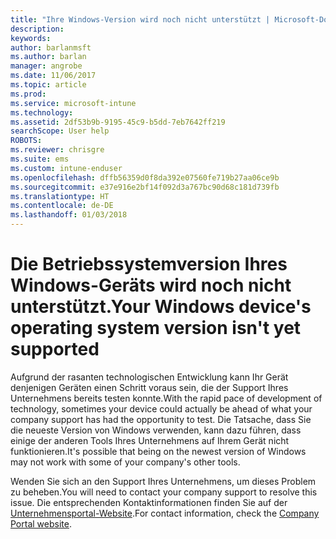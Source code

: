 ```yaml
---
title: "Ihre Windows-Version wird noch nicht unterstützt | Microsoft-Dokumentation"
description: 
keywords: 
author: barlanmsft
ms.author: barlan
manager: angrobe
ms.date: 11/06/2017
ms.topic: article
ms.prod: 
ms.service: microsoft-intune
ms.technology: 
ms.assetid: 2df53b9b-9195-45c9-b5dd-7eb7642ff219
searchScope: User help
ROBOTS: 
ms.reviewer: chrisgre
ms.suite: ems
ms.custom: intune-enduser
ms.openlocfilehash: dffb56359d0f8da392e07560fe719b27aa06ce9b
ms.sourcegitcommit: e37e916e2bf14f092d3a767bc90d68c181d739fb
ms.translationtype: HT
ms.contentlocale: de-DE
ms.lasthandoff: 01/03/2018
---
```

# <a name="your-windows-devices-operating-system-version-isnt-yet-supported"></a><span data-ttu-id="92183-102">Die Betriebssystemversion Ihres Windows-Geräts wird noch nicht unterstützt.</span><span class="sxs-lookup"><span data-stu-id="92183-102">Your Windows device's operating system version isn't yet supported</span></span>

<span data-ttu-id="92183-103">Aufgrund der rasanten technologischen Entwicklung kann Ihr Gerät denjenigen Geräten einen Schritt voraus sein, die der Support Ihres Unternehmens bereits testen konnte.</span><span class="sxs-lookup"><span data-stu-id="92183-103">With the rapid pace of development of technology, sometimes your device could actually be ahead of what your company support has had the opportunity to test.</span></span> <span data-ttu-id="92183-104">Die Tatsache, dass Sie die neueste Version von Windows verwenden, kann dazu führen, dass einige der anderen Tools Ihres Unternehmens auf Ihrem Gerät nicht funktionieren.</span><span class="sxs-lookup"><span data-stu-id="92183-104">It's possible that being on the newest version of Windows may not work with some of your company's other tools.</span></span> 

<span data-ttu-id="92183-105">Wenden Sie sich an den Support Ihres Unternehmens, um dieses Problem zu beheben.</span><span class="sxs-lookup"><span data-stu-id="92183-105">You will need to contact your company support to resolve this issue.</span></span> <span data-ttu-id="92183-106">Die entsprechenden Kontaktinformationen finden Sie auf der [Unternehmensportal-Website](https://portal.manage.microsoft.com#HelpDeskDialog).</span><span class="sxs-lookup"><span data-stu-id="92183-106">For contact information, check the [Company Portal website](https://portal.manage.microsoft.com#HelpDeskDialog).</span></span>
